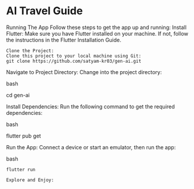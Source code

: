 # AI Travel Guide

Running The App
Follow these steps to get the app up and running:
    Install Flutter:
    Make sure you have Flutter installed on your machine. If not, follow the instructions in the Flutter Installation Guide.

    Clone the Project:
    Clone this project to your local machine using Git:
    git clone https://github.com/satyam-kr03/gen-ai.git



Navigate to Project Directory:
Change into the project directory:

bash

cd gen-ai

Install Dependencies:
Run the following command to get the required dependencies:

bash

flutter pub get

Run the App:
Connect a device or start an emulator, then run the app:

bash

    flutter run

    Explore and Enjoy:
